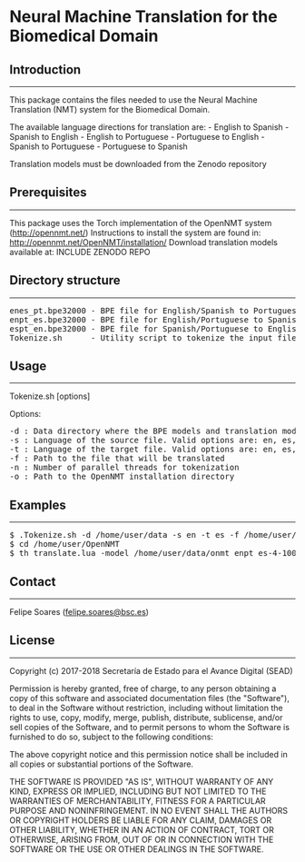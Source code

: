 # Neural Machine Translation for the Biomedical Domain   


## Introduction
------------

This package contains the files needed to use the Neural Machine Translation (NMT) system
for the Biomedical Domain.

The available language directions for translation are:
	- English to Spanish
	- Spanish to English
	- English to Portuguese
	- Portuguese to English
	- Spanish to Portuguese
	- Portuguese to Spanish

Translation models must be downloaded from the Zenodo repository

## Prerequisites
-------------

This package uses the Torch implementation of the OpenNMT system (http://opennmt.net/)
Instructions to install the system are found in: http://opennmt.net/OpenNMT/installation/
Download translation models available at: INCLUDE ZENODO REPO

## Directory structure
-------------------

<pre>
enes_pt.bpe32000 - BPE file for English/Spanish to Portuguese tokenization
enpt_es.bpe32000 - BPE file for English/Portuguese to Spanish tokenization
espt_en.bpe32000 - BPE file for Spanish/Portuguese to English tokenization
Tokenize.sh 	 - Utility script to tokenize the input file using BPE (needed for translation)
</pre> 


## Usage
-----

Tokenize.sh [options] 

Options:
<pre>
-d : Data directory where the BPE models and translation models are stored
-s : Language of the source file. Valid options are: en, es, or pt
-t : Language of the target file. Valid options are: en, es, or pt
-f : Path to the file that will be translated
-n : Number of parallel threads for tokenization
-o : Path to the OpenNMT installation directory
</pre>


## Examples
--------

<pre>
$ .Tokenize.sh -d /home/user/data -s en -t es -f /home/user/text.txt -n 4 -o /home/user/OpenNMT
$ cd /home/user/OpenNMT
$ th translate.lua -model /home/user/data/onmt_enpt_es-4-1000-600_epoch11_60.38_release.t7 -gpuid 1 -src /home/user/text.txt.tok -replace_unk true -detokenize_output true -output /home/user/text.translated
</pre>


## Contact
------

Felipe Soares (felipe.soares@bsc.es)


## License
-------

Copyright (c) 2017-2018 Secretaría de Estado para el Avance Digital (SEAD)

Permission is hereby granted, free of charge, to any person obtaining a copy of this software and associated documentation files (the "Software"), to deal in the Software without restriction, including without limitation the rights to use, copy, modify, merge, publish, distribute, sublicense, and/or sell copies of the Software, and to permit persons to whom the Software is furnished to do so, subject to the following conditions:

The above copyright notice and this permission notice shall be included in all copies or substantial portions of the Software.

THE SOFTWARE IS PROVIDED "AS IS", WITHOUT WARRANTY OF ANY KIND, EXPRESS OR IMPLIED, INCLUDING BUT NOT LIMITED TO THE WARRANTIES OF MERCHANTABILITY, FITNESS FOR A PARTICULAR PURPOSE AND NONINFRINGEMENT. IN NO EVENT SHALL THE AUTHORS OR COPYRIGHT HOLDERS BE LIABLE FOR ANY CLAIM, DAMAGES OR OTHER LIABILITY, WHETHER IN AN ACTION OF CONTRACT, TORT OR OTHERWISE, ARISING FROM, OUT OF OR IN CONNECTION WITH THE SOFTWARE OR THE USE OR OTHER DEALINGS IN THE SOFTWARE.
